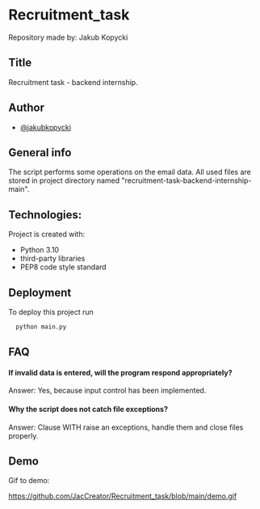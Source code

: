 # Recruitment_task
Repository made by: Jakub Kopycki



## Title 
Recruitment task - backend internship.

## Author
- [@jakubkopycki](https://github.com/JacCreator/Recruitment_task/)


## General info
The script performs some operations on the email data. 
All used files are stored in project directory named 
"recruitment-task-backend-internship-main". 


## Technologies:
Project is created with:
* Python 3.10
* third-party libraries
* PEP8 code style standard


## Deployment
To deploy this project run

```bash
  python main.py
```


## FAQ
#### If invalid data is entered, will the program respond appropriately?

Answer: Yes, because input control has been implemented. 

#### Why the script does not catch file exceptions?

Answer: Clause WITH raise an exceptions, handle them and close files properly.


## Demo
Gif to demo:

https://github.com/JacCreator/Recruitment_task/blob/main/demo.gif




